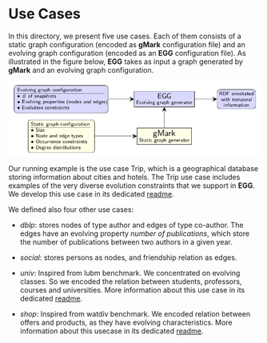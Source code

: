# Use Cases

In this directory, we present five use cases.
Each of them consists of a static graph configuration (encoded as **gMark** configuration file) and an evolving graph configuration (encoded as an **EGG** configuration file).
As illustrated in the figure below, **EGG** takes as input a graph generated by **gMark** and an evolving graph configuration.

![](../egg-architecture.png)

Our running example is the use case Trip, which is a geographical database storing information about cities and hotels. 
The Trip use case includes examples of the very diverse evolution constraints that we support in **EGG**.
We develop this use case in its dedicated [readme](https://github.com/karimalami7/EGG/tree/master/use_cases/trip).

We defined also four other use cases:

* *dblp*: stores nodes of type author and edges of type co-author. The edges have an evolving property *number of publications*, which store the number of publications between two authors in a given year. 

* *social*: stores persons as nodes, and friendship relation as edges.

* *univ*: Inspired from lubm benchmark. We concentrated on evolving classes. So we encoded the relation between students, professors, courses and universities. More information about this use case in its dedicated [readme](https://github.com/karimalami7/EGG/tree/master/use_cases/univ).

* *shop*: Inspired from watdiv benchmark. We encoded relation between offers and products, as they have evolving characteristics. More information about this usecase in its dedicated [readme](https://github.com/karimalami7/EGG/tree/master/use_cases/shop).

